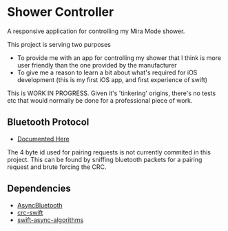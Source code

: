# Shower Controller
A responsive application for controlling my Mira Mode shower.

This project is serving two purposes
- To provide me with an app for controlling my shower that I think is more user friendly than the one provided by the manufacturer
- To give me a reason to learn a bit about what's required for iOS development (this is my first iOS app, and first experience of swift)

This is WORK IN PROGRESS.  Given it's 'tinkering' origins, there's no tests etc that would normally be done for a professional piece of work.

## Bluetooth Protocol
- [Documented Here](https://github.com/nhannam/shower-controller-documentation)

The 4 byte id used for pairing requests is not currently commited in this project.  This can be found by sniffing bluetooth packets for a pairing request and brute forcing the CRC.

## Dependencies
- [AsyncBluetooth](https://github.com/manolofdez/AsyncBluetooth)
- [crc-swift](https://github.com/QuickBirdEng/crc-swift)
- [swift-async-algorithms](https://github.com/apple/swift-async-algorithms)
